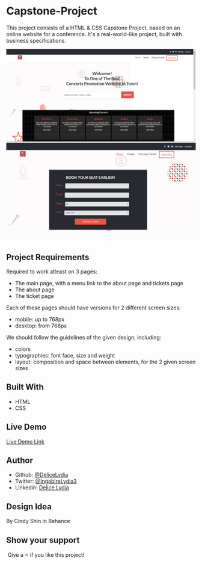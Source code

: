 # Capstone-Project

This project consists of a HTML & CSS Capstone Project, based on an online website for a conference. It's a real-world-like project, built with business specifications.

![screenshot](./images/shot.PNG)
![screenshot](./images/ticket.PNG)
​
## Project Requirements
Required to work atleast on 3 pages:
- The main page, with a menu link to the about page and tickets page
- The about page
- The ticket page

Each of these pages should have versions for 2 different screen sizes: 

- mobile: up to 768px
- desktop: from 768px

We should follow the guidelines of the given design, including:

- colors
- typographies: font face, size and weight
- layout: composition and space between elements, for the 2 given screen sizes

## Built With

- HTML
- CSS
​
## Live Demo
[Live Demo Link](https://delicelydia.github.io/Capstone-Project/.)
​
## Author
- Github: [@DeliceLydia](https://github.com/DeliceLydia)
- Twitter: [@IngabireLydia3](https://twitter.com/IngabireLydia)
- Linkedin: [Delice Lydia](https://www.linkedin.com/in/delice-lydia-91b55b167/)

## Design Idea

By Cindy Shin in Behance

## Show your support
​
Give a ⭐️ if you like this project!

